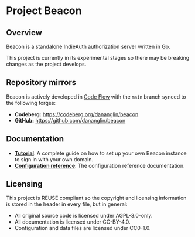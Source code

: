 <!--
SPDX-FileCopyrightText: 2024 2024 Dan Anglin <d.n.i.anglin@gmail.com>

SPDX-License-Identifier: CC-BY-4.0
-->

# Project Beacon

## Overview

Beacon is a standalone IndieAuth authorization server written in [Go](https://go.dev/).

This project is currently in its experimental stages so there may be breaking changes as the project develops.

## Repository mirrors

Beacon is actively developed in [Code Flow](https://codeflow.dananglin.me.uk/apollo/beacon) with the `main` branch synced to the following forges:

- **Codeberg:** https://codeberg.org/dananglin/beacon
- **GitHub:** https://github.com/dananglin/beacon

## Documentation

- [**Tutorial**](docs/tutorial.md): A complete guide on how to set up your own Beacon instance to sign in with your own domain.
- [**Configuration reference**](docs/configuration.md): The configuration reference documentation.

## Licensing

This project is REUSE compliant so the copyright and licensing information is stored in the header in every file, but in general:

- All original source code is licensed under AGPL-3.0-only.
- All documentation is licensed under CC-BY-4.0.
- Configuration and data files are licensed under CC0-1.0.
